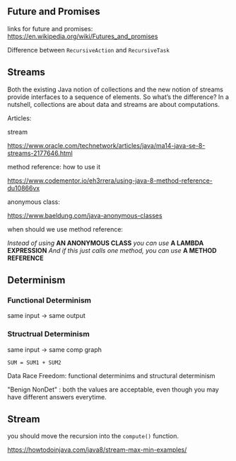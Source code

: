 ## Future and Promises

links for future and promises: https://en.wikipedia.org/wiki/Futures_and_promises

Difference between `RecursiveAction` and `RecursiveTask`

## Streams

Both the existing Java notion of collections and the new notion of streams provide interfaces to a sequence of elements. So what’s the difference? In a nutshell, collections are about data and streams are about computations.

Articles: 

stream

https://www.oracle.com/technetwork/articles/java/ma14-java-se-8-streams-2177646.html

method reference: how to use it

https://www.codementor.io/eh3rrera/using-java-8-method-reference-du10866vx

anonymous class:

https://www.baeldung.com/java-anonymous-classes

when should we use method reference:

*Instead of using*  **AN ANONYMOUS CLASS**
*you can use* **A LAMBDA EXPRESSION**
*And if this just calls one method, you can use* **A METHOD REFERENCE**

## Determinism

### Functional Determinism

same input -> same output

### Structrual Determinism

same input -> same comp graph

```
SUM = SUM1 + SUM2
```

Data Race Freedom: functional determinims and structural determinism

"Benign NonDet" : both the values are acceptable, even though you may have different answers everytime.

## Stream

you should move the recursion into the `compute()` function.

https://howtodoinjava.com/java8/stream-max-min-examples/

